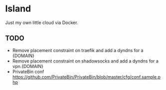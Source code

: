 # Island

Just my own little cloud via Docker.

## TODO

- Remove placement constraint on traefik and add a dyndns for a {DOMAIN}
- Remove placement constraint on shadowsocks and add a dyndns for a vpn.{DOMAIN}
- PrivateBin conf https://github.com/PrivateBin/PrivateBin/blob/master/cfg/conf.sample.php
